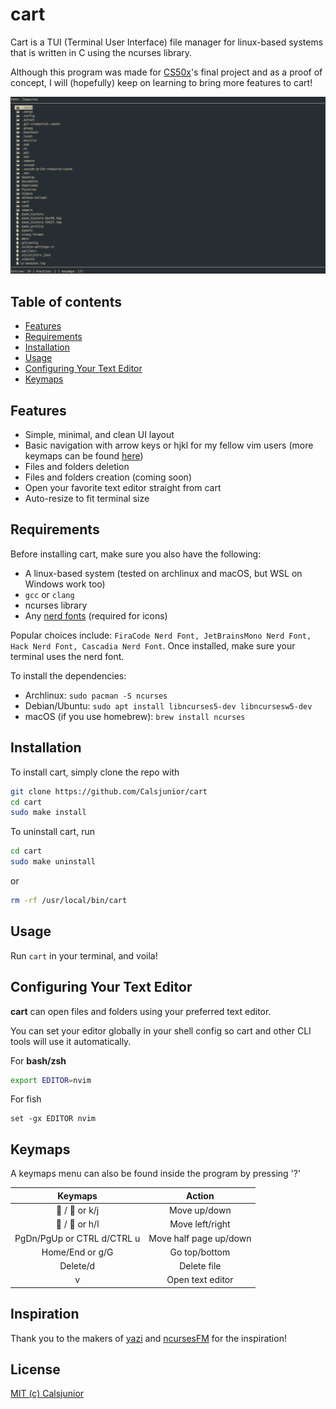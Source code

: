 # cart

Cart is a TUI (Terminal User Interface) file manager for linux-based systems that is written in C using the ncurses library.

Although this program was made for [CS50x](https://cs50.harvard.edu/x/)'s final project and as a proof of concept,
I will (hopefully) keep on learning to bring more features to cart!

<img src="/assets/cart.png">


## Table of contents
-  [Features](#features)
-  [Requirements](#requirements)
-  [Installation](#installation)
-  [Usage](#usage)
-  [Configuring Your Text Editor](#configuring-your-text-editor)
-  [Keymaps](#keymaps)

## Features
-  Simple, minimal, and clean UI layout
-  Basic navigation with arrow keys or hjkl for my fellow vim users
(more keymaps can be found [here](#keymaps))
-  Files and folders deletion
-  Files and folders creation (coming soon)
-  Open your favorite text editor straight from cart
-  Auto-resize to fit terminal size

## Requirements
Before installing cart, make sure you also have the following:
-  A linux-based system (tested on archlinux and macOS, but WSL on Windows work too)
-  `gcc` or `clang`
-  ncurses library
-  Any [nerd fonts](https://www.nerdfonts.com) (required for icons)

Popular choices include: `FiraCode Nerd Font, JetBrainsMono Nerd Font, Hack Nerd Font, Cascadia Nerd Font`.
Once installed, make sure your terminal uses the nerd font.

To install the dependencies:
-  Archlinux: `sudo pacman -S ncurses`
-  Debian/Ubuntu: `sudo apt install libncurses5-dev libncursesw5-dev`
-  macOS (if you use homebrew): `brew install ncurses`

## Installation
To install cart, simply clone the repo with 
```bash
git clone https://github.com/Calsjunior/cart
cd cart
sudo make install
```

To uninstall cart, run 
```bash
cd cart
sudo make uninstall
```
or
```bash
rm -rf /usr/local/bin/cart
```

## Usage 
Run `cart` in your terminal, and voila!

## Configuring Your Text Editor
**cart** can open files and folders using your preferred text editor.

You can set your editor globally in your shell config so cart and other CLI tools will use it automatically.

For **bash/zsh**
```bash
export EDITOR=nvim
```

For fish
```fish
set -gx EDITOR nvim
```

## Keymaps
A keymaps menu can also be found inside the program by pressing '?'

| **Keymaps**                | **Action**             |
|:--------------------------:|:----------------------:|
|  /   or k/j              | Move up/down           |
|  /   or h/l              | Move left/right        |
| PgDn/PgUp or CTRL d/CTRL u | Move half page up/down |
| Home/End or g/G            | Go top/bottom          |
| Delete/d                   | Delete file            |
| v                          | Open text editor       |

## Inspiration
Thank you to the makers of [yazi](https://github.com/sxyazi/yazi) and [ncursesFM](https://github.com/FedeDP/ncursesFM) for the inspiration!

## License
[MIT (c) Calsjunior](LICENSE)
